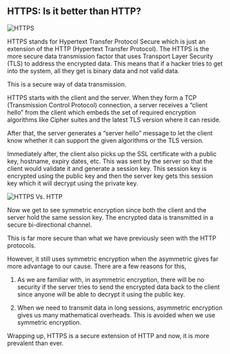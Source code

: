 ## HTTPS: Is it better than HTTP?
![HTTPS](https://miro.medium.com/max/1050/1*F3kuJ3QBSn9ZkVgb--vnyg.jpeg)

HTTPS stands for Hypertext Transfer Protocol Secure which is just an extension of the HTTP (Hypertext Transfer Protocol). The HTTPS is the more secure data transmission factor that uses Transport Layer Security (TLS) to address the encrypted data. This means that if a hacker tries to get into the system, all they get is binary data and not valid data.

This is a secure way of data transmission.

HTTPS starts with the client and the server. When they form a TCP (Transmission Control Protocol) connection, a server receives a “client hello” from the client which embeds the set of required encryption algorithms like Cipher suites and the latest TLS version where it can reside.

After that, the server generates a “server hello” message to let the client know whether it can support the given algorithms or the TLS version.

Immediately after, the client also picks up the SSL certificate with a public key, hostname, expiry dates, etc. This was sent by the server so that the client would validate it and generate a session key. This session key is encrypted using the public key and then the server key gets this session key which it will decrypt using the private key.

![HTTPS Vs. HTTP](https://miro.medium.com/max/1050/1*DbG7EO1nOy6jqPO5EYiwwA.jpeg)

Now we get to see symmetric encryption since both the client and the server hold the same session key. The encrypted data is transmitted in a secure bi-directional channel.

This is far more secure than what we have previously seen with the HTTP protocols.

However, it still uses symmetric encryption when the asymmetric gives far more advantage to our cause. There are a few reasons for this,

1. As we are familiar with, in asymmetric encryption, there will be no security if the server tries to send the encrypted data back to the client since anyone will be able to decrypt it using the public key.

2. When we need to transmit data in long sessions, asymmetric encryption gives us many mathematical overheads. This is avoided when we use symmetric encryption.

Wrapping up, HTTPS is a secure extension of HTTP and now, it is more prevalent than ever.